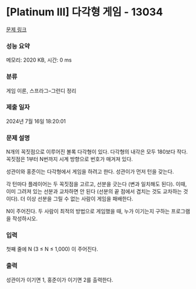 # [Platinum III] 다각형 게임 - 13034 

[문제 링크](https://www.acmicpc.net/problem/13034) 

### 성능 요약

메모리: 2020 KB, 시간: 0 ms

### 분류

게임 이론, 스프라그–그런디 정리

### 제출 일자

2024년 7월 16일 18:20:01

### 문제 설명

<p>N개의 꼭짓점으로 이루어진 볼록 다각형이 있다. 다각형의 내각은 모두 180보다 작다. 꼭짓점은 1부터 N번까지 시계 방향으로 번호가 매겨져 있다.</p>

<p>성관이와 홍준이는 다각형에서 게임을 하려고 한다. 성관이가 먼저 턴을 갖는다.</p>

<p>각 턴마다 플레이어는 두 꼭짓점을 고르고, 선분을 긋는다 (변과 일치해도 된다). 이때, 이미 그려져 있는 선분과 교차하면 안 된다 (선분의 끝 점에서 겹치는 것도 교차하는 것이다). 더 이상 선분을 그릴 수 없는 사람이 게임을 패배한다.</p>

<p>N이 주어진다. 두 사람이 최적의 방법으로 게임했을 때, 누가 이기는지 구하는 프로그램을 작성하시오.</p>

### 입력 

 <p>첫째 줄에 N (3 ≤ N ≤ 1,000) 이 주어진다.</p>

### 출력 

 <p>성관이가 이기면 1, 홍준이가 이기면 2를 출력한다.</p>

